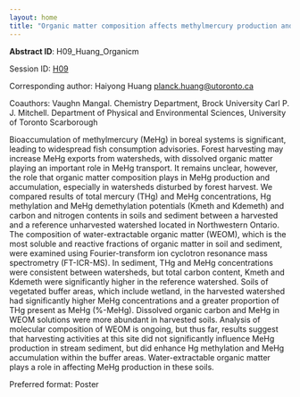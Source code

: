 ```yaml
---
layout: home
title: "Organic matter composition affects methylmercury production and accumulation in boreal soils and stream sediment during forest harvesting"
---
```



**Abstract ID**: H09_Huang_Organicm

Session ID: [H09](.)

Corresponding author: Haiyong Huang <a href="mailto:planck.huang@utoronto.ca">planck.huang@utoronto.ca</a>

Coauthors: Vaughn Mangal. Chemistry Department, Brock University 
 Carl P. J. Mitchell. Department of Physical and Environmental Sciences, University of Toronto Scarborough 

Bioaccumulation of methylmercury (MeHg) in boreal systems is significant, leading to widespread fish consumption advisories. Forest harvesting may increase MeHg exports from watersheds, with dissolved organic matter playing an important role in MeHg transport. It remains unclear, however, the role that organic matter composition plays in MeHg production and accumulation, especially in watersheds disturbed by forest harvest. We compared results of total mercury (THg) and MeHg concentrations, Hg methylation and MeHg demethylation potentials (Kmeth and Kdemeth) and carbon and nitrogen contents in soils and sediment between a harvested and a reference unharvested watershed located in Northwestern Ontario. The composition of water-extractable organic matter (WEOM), which is the most soluble and reactive fractions of organic matter in soil and sediment, were examined using Fourier-transform ion cyclotron resonance mass spectrometry (FT-ICR-MS). In sediment, THg and MeHg concentrations were consistent between watersheds, but total carbon content, Kmeth and Kdemeth were significantly higher in the reference watershed. Soils of vegetated buffer areas, which include wetland, in the harvested watershed had significantly higher MeHg concentrations and a greater proportion of THg present as MeHg (%-MeHg). Dissolved organic carbon and MeHg in WEOM solutions were more abundant in harvested soils. Analysis of molecular composition of WEOM is ongoing, but thus far, results suggest that harvesting activities at this site did not significantly influence MeHg production in stream sediment, but did enhance Hg methylation and MeHg accumulation within the buffer areas. Water-extractable organic matter plays a role in affecting MeHg production in these soils.

Preferred format: Poster
